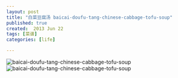 ```yaml
---
layout: post
title: "白菜豆腐汤 baicai-doufu-tang-chinese-cabbage-tofu-soup"
published: true
created:  2013 Jun 22
tags: [菜谱]
categories: [life]

---
```


![baicai-doufu-tang-chinese-cabbage-tofu-soup](/images/baicai-doufu-tang-chinese-cabbage-tofu-soup.jpg "baicai-doufu-tang-chinese-cabbage-tofu-soup")
![baicai-doufu-tang-chinese-cabbage-tofu-soup](/images/baicai-doufu-tang-chinese-cabbage-tofu-soup-2.jpg "baicai-doufu-tang-chinese-cabbage-tofu-soup")
